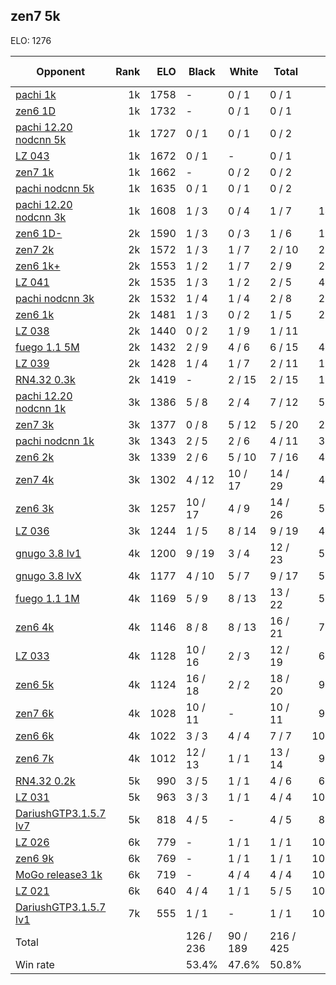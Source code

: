 ## zen7 5k ##

ELO: 1276

Opponent | Rank | ELO | Black | White | Total | Win rate
---------|-----:|----:|-------|-------|-------|-------:
[pachi 1k](pachi%201k.md) | 1k | 1758 | - | 0 / 1 | 0 / 1 | 0.0%
[zen6 1D](zen6%201D.md) | 1k | 1732 | - | 0 / 1 | 0 / 1 | 0.0%
[pachi 12.20 nodcnn 5k](pachi%2012.20%20nodcnn%205k.md) | 1k | 1727 | 0 / 1 | 0 / 1 | 0 / 2 | 0.0%
[LZ 043](LZ%20043.md) | 1k | 1672 | 0 / 1 | - | 0 / 1 | 0.0%
[zen7 1k](zen7%201k.md) | 1k | 1662 | - | 0 / 2 | 0 / 2 | 0.0%
[pachi nodcnn 5k](pachi%20nodcnn%205k.md) | 1k | 1635 | 0 / 1 | 0 / 1 | 0 / 2 | 0.0%
[pachi 12.20 nodcnn 3k](pachi%2012.20%20nodcnn%203k.md) | 1k | 1608 | 1 / 3 | 0 / 4 | 1 / 7 | 14.3%
[zen6 1D-](zen6%201D-.md) | 2k | 1590 | 1 / 3 | 0 / 3 | 1 / 6 | 16.7%
[zen7 2k](zen7%202k.md) | 2k | 1572 | 1 / 3 | 1 / 7 | 2 / 10 | 20.0%
[zen6 1k+](zen6%201k+.md) | 2k | 1553 | 1 / 2 | 1 / 7 | 2 / 9 | 22.2%
[LZ 041](LZ%20041.md) | 2k | 1535 | 1 / 3 | 1 / 2 | 2 / 5 | 40.0%
[pachi nodcnn 3k](pachi%20nodcnn%203k.md) | 2k | 1532 | 1 / 4 | 1 / 4 | 2 / 8 | 25.0%
[zen6 1k](zen6%201k.md) | 2k | 1481 | 1 / 3 | 0 / 2 | 1 / 5 | 20.0%
[LZ 038](LZ%20038.md) | 2k | 1440 | 0 / 2 | 1 / 9 | 1 / 11 | 9.1%
[fuego 1.1 5M](fuego%201.1%205M.md) | 2k | 1432 | 2 / 9 | 4 / 6 | 6 / 15 | 40.0%
[LZ 039](LZ%20039.md) | 2k | 1428 | 1 / 4 | 1 / 7 | 2 / 11 | 18.2%
[RN4.32 0.3k](RN4.32%200.3k.md) | 2k | 1419 | - | 2 / 15 | 2 / 15 | 13.3%
[pachi 12.20 nodcnn 1k](pachi%2012.20%20nodcnn%201k.md) | 3k | 1386 | 5 / 8 | 2 / 4 | 7 / 12 | 58.3%
[zen7 3k](zen7%203k.md) | 3k | 1377 | 0 / 8 | 5 / 12 | 5 / 20 | 25.0%
[pachi nodcnn 1k](pachi%20nodcnn%201k.md) | 3k | 1343 | 2 / 5 | 2 / 6 | 4 / 11 | 36.4%
[zen6 2k](zen6%202k.md) | 3k | 1339 | 2 / 6 | 5 / 10 | 7 / 16 | 43.8%
[zen7 4k](zen7%204k.md) | 3k | 1302 | 4 / 12 | 10 / 17 | 14 / 29 | 48.3%
[zen6 3k](zen6%203k.md) | 3k | 1257 | 10 / 17 | 4 / 9 | 14 / 26 | 53.8%
[LZ 036](LZ%20036.md) | 3k | 1244 | 1 / 5 | 8 / 14 | 9 / 19 | 47.4%
[gnugo 3.8 lv1](gnugo%203.8%20lv1.md) | 4k | 1200 | 9 / 19 | 3 / 4 | 12 / 23 | 52.2%
[gnugo 3.8 lvX](gnugo%203.8%20lvX.md) | 4k | 1177 | 4 / 10 | 5 / 7 | 9 / 17 | 52.9%
[fuego 1.1 1M](fuego%201.1%201M.md) | 4k | 1169 | 5 / 9 | 8 / 13 | 13 / 22 | 59.1%
[zen6 4k](zen6%204k.md) | 4k | 1146 | 8 / 8 | 8 / 13 | 16 / 21 | 76.2%
[LZ 033](LZ%20033.md) | 4k | 1128 | 10 / 16 | 2 / 3 | 12 / 19 | 63.2%
[zen6 5k](zen6%205k.md) | 4k | 1124 | 16 / 18 | 2 / 2 | 18 / 20 | 90.0%
[zen7 6k](zen7%206k.md) | 4k | 1028 | 10 / 11 | - | 10 / 11 | 90.9%
[zen6 6k](zen6%206k.md) | 4k | 1022 | 3 / 3 | 4 / 4 | 7 / 7 | 100.0%
[zen6 7k](zen6%207k.md) | 4k | 1012 | 12 / 13 | 1 / 1 | 13 / 14 | 92.9%
[RN4.32 0.2k](RN4.32%200.2k.md) | 5k | 990 | 3 / 5 | 1 / 1 | 4 / 6 | 66.7%
[LZ 031](LZ%20031.md) | 5k | 963 | 3 / 3 | 1 / 1 | 4 / 4 | 100.0%
[DariushGTP3.1.5.7 lv7](DariushGTP3.1.5.7%20lv7.md) | 5k | 818 | 4 / 5 | - | 4 / 5 | 80.0%
[LZ 026](LZ%20026.md) | 6k | 779 | - | 1 / 1 | 1 / 1 | 100.0%
[zen6 9k](zen6%209k.md) | 6k | 769 | - | 1 / 1 | 1 / 1 | 100.0%
[MoGo release3 1k](MoGo%20release3%201k.md) | 6k | 719 | - | 4 / 4 | 4 / 4 | 100.0%
[LZ 021](LZ%20021.md) | 6k | 640 | 4 / 4 | 1 / 1 | 5 / 5 | 100.0%
[DariushGTP3.1.5.7 lv1](DariushGTP3.1.5.7%20lv1.md) | 7k | 555 | 1 / 1 | - | 1 / 1 | 100.0%
Total | | | 126 / 236 | 90 / 189 | 216 / 425 | 
Win rate| | | 53.4% | 47.6% | 50.8% | 
